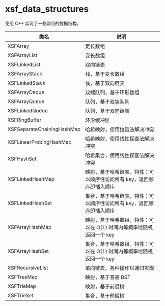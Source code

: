 # xsf_data_structures

使用 C++ 实现了一些常用的数据结构。

| 类名                       | 说明                                                         |
| -------------------------- | ------------------------------------------------------------ |
| XSFArray                   | 定长数组                                                     |
| XSFArrayList               | 变长数组                                                     |
| XSFLinkedList              | 双向链表                                                     |
| XSFArrayStack              | 栈，基于变长数组                                             |
| XSFLinkedStack             | 栈，基于双向链表                                             |
| XSFArrayDeque              | 双端队列，基于环形数组                                       |
| XSFArrayQueue              | 队列，基于双端队列                                           |
| XSFLinkedQueue             | 队列，基于双向链表                                           |
| XSFRingBuffer              | 环形缓冲区                                                   |
| XSFSeparateChainingHashMap | 哈希映射，使用拉链法解决冲突                                 |
| XSFLinearProbingHashMap    | 哈希映射，使用线性探查法解决冲突                             |
| XSFHashSet                 | 哈希集合，使用线性探查法解决冲突                             |
| XSFLinkedHashMap           | 映射，基于哈希链表，特性：可以顺序性访问所有  key，返回顺序即插入顺序 |
| XSFLinkedHashSet           | 集合，基于哈希链表，特性：可以顺序性访问所有  key，返回顺序即插入顺序 |
| XSFArrayHashMap            | 映射，基于哈希数组，特性：可以在 O(1)  时间内等概率地随机返回一个 key |
| XSFArrayHashSet            | 集合，基于哈希数组，特性：可以在 O(1)  时间内等概率地随机返回一个 key |
| XSFRecursiveList           | 单向链表，各种操作以递归实现                                 |
| XSFTreeMap                 | 映射，基于普通 BST                                           |
| XSFTrieMap                 | 映射，基于前缀树                                             |
| XSFTrieSet                 | 集合，基于前缀树                                             |
